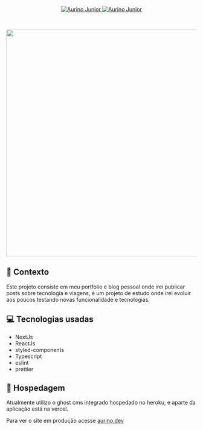 <p align="center">
   <a href="https://www.instagram.com/aurigod97/">
      <img alt="Aurino Junior" src="https://img.shields.io/badge/-aurigod97-0390fc?style=plastic&logo=Instagram&logoColor=white&color=blue" />
   </a>
    <a href="https://www.linkedin.com/in/aurino-junior-7718a4158/">
      <img alt="Aurino Junior" src="https://img.shields.io/badge/-Aurino%20Junior-0390fc?style=plastic&logo=Linkedin&logoColor=white&color=blue" />
   </a>
</p>
<br>
<p align="center">
  <img width="600" src="https://user-images.githubusercontent.com/32946164/169386343-e18f4d79-852d-48a4-a3cd-c741e62ae287.png">
</p>

## 📘 Contexto

Este projeto consiste em meu portfolio e blog pessoal onde irei publicar posts sobre tecnologia e viagens, é um projeto de estudo onde irei evoluir aos poucos testando novas funcionalidade e tecnologias.

## 💻 Tecnologias usadas

- NextJs
- ReactJs
- styled-components
- Typescript
- eslint
- prettier

## 🚀 Hospedagem

Atualmente utilizo o ghost cms integrado hospedado no heroku, e aparte da aplicação está na vercel.

Para ver o site em produção acesse [aurino.dev](https://www.aurino.dev)
